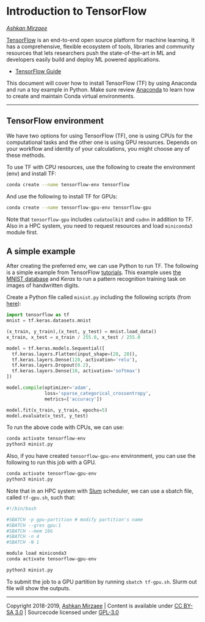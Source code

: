 # Introduction to TensorFlow
*[Ashkan Mirzaee](https://ashki23.github.io/index.html)*

[TensorFlow](https://www.tensorflow.org/) is an end-to-end open source
platform for machine learning. It has a comprehensive, flexible
ecosystem of tools, libraries and community resources that lets
researchers push the state-of-the-art in ML and developers easily build
and deploy ML powered applications.

  - [TensorFlow Guide](https://www.tensorflow.org/guide)

This document will cover how to install TensorFlow (TF) by using
Anaconda and run a toy example in Python. Make sure review
[Anaconda](python-env.html#miniconda) to learn how to create and
maintain Conda virtual environments.

-----

## TensorFlow environment

We have two options for using TensorFlow (TF), one is using CPUs for the
computational tasks and the other one is using GPU resources. Depends on
your workflow and identity of your calculations, you might choose any of
these methods.

To use TF with CPU resources, use the following to create the
environment (env) and install TF:

``` bash
conda create --name tensorflow-env tensorflow
```

And use the following to install TF for GPUs:

``` bash
conda create --name tensorflow-gpu-env tensorflow-gpu
```

Note that `tensorflow-gpu` includes `cudatoolkit` and `cudnn` in
addition to TF. Also in a HPC system, you need to request resources and
load `miniconda3` module first.

## A simple example

After creating the preferred env, we can use Python to run TF. The
following is a simple example from TensorFlow
[tutorials](https://www.tensorflow.org/tutorials/quickstart/beginner).
This example uses [the MNIST
database](http://yann.lecun.com/exdb/mnist/) and *Keras* to run a
pattern recognition training task on images of handwritten digits.

Create a Python file called `minist.py` including the following scripts
(from [here](https://www.tensorflow.org/tutorials/quickstart/beginner)):

``` python
import tensorflow as tf
mnist = tf.keras.datasets.mnist

(x_train, y_train),(x_test, y_test) = mnist.load_data()
x_train, x_test = x_train / 255.0, x_test / 255.0

model = tf.keras.models.Sequential([
  tf.keras.layers.Flatten(input_shape=(28, 28)),
  tf.keras.layers.Dense(128, activation='relu'),
  tf.keras.layers.Dropout(0.2),
  tf.keras.layers.Dense(10, activation='softmax')
])

model.compile(optimizer='adam',
              loss='sparse_categorical_crossentropy',
              metrics=['accuracy'])

model.fit(x_train, y_train, epochs=5)
model.evaluate(x_test, y_test)
```

To run the above code with CPUs, we can use:

``` bash
conda activate tensorflow-env
python3 minist.py
```

Also, if you have created `tensorflow-gpu-env` environment, you can use
the following to run this job with a GPU.

``` bash
conda activate tensorflow-gpu-env
python3 minist.py
```

Note that in an HPC system with [Slum](cluster.html#slurm) scheduler, we
can use a sbatch file, called `tf-gpu.sh`, such that:

``` bash
#!/bin/bash

#SBATCH -p gpu-partition # modify partition's name
#SBATCH --gres gpu:1
#SBATCH --mem 16G
#SBATCH -n 4
#SBATCH -N 1

module load miniconda3
conda activate tensorflow-gpu-env

python3 minist.py
```

To submit the job to a GPU partition by running `sbatch tf-gpu.sh`.
Slurm out file will show the outputs.

---

Copyright 2018-2019, [Ashkan Mirzaee](https://ashki23.github.io/index.html) | Content is available under [CC BY-SA 3.0](https://creativecommons.org/licenses/by-sa/3.0/) | Sourcecode licensed under [GPL-3.0](https://www.gnu.org/licenses/gpl-3.0.en.html)
